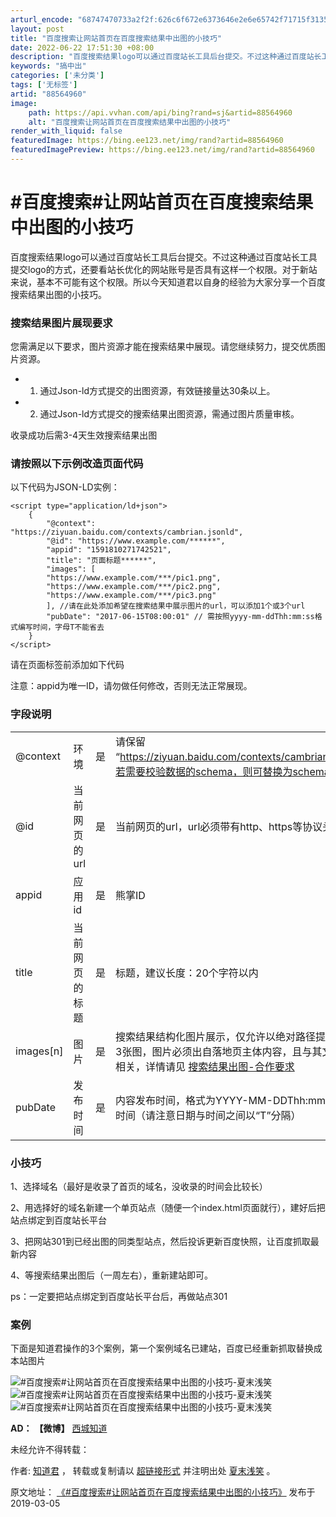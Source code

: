 ```yaml
---
arturl_encode: "68747470733a2f2f:626c6f672e6373646e2e6e65742f71715f3135353633313339:2f61727469636c652f64657461696c732f3838353634393630"
layout: post
title: "百度搜索让网站首页在百度搜索结果中出图的小技巧"
date: 2022-06-22 17:51:30 +08:00
description: "百度搜索结果logo可以通过百度站长工具后台提交。不过这种通过百度站长工具提交l"
keywords: "搞中出"
categories: ['未分类']
tags: ['无标签']
artid: "88564960"
image:
    path: https://api.vvhan.com/api/bing?rand=sj&artid=88564960
    alt: "百度搜索让网站首页在百度搜索结果中出图的小技巧"
render_with_liquid: false
featuredImage: https://bing.ee123.net/img/rand?artid=88564960
featuredImagePreview: https://bing.ee123.net/img/rand?artid=88564960
---
```


# #百度搜索#让网站首页在百度搜索结果中出图的小技巧

百度搜索结果logo可以通过百度站长工具后台提交。不过这种通过百度站长工具提交logo的方式，还要看站长优化的网站账号是否具有这样一个权限。对于新站来说，基本不可能有这个权限。所以今天知道君以自身的经验为大家分享一个百度搜索结果出图的小技巧。

### 搜索结果图片展现要求

您需满足以下要求，图片资源才能在搜索结果中展现。请您继续努力，提交优质图片资源。

* 1. 通过Json-ld方式提交的出图资源，有效链接量达30条以上。
* 2. 通过Json-ld方式提交的搜索结果出图资源，需通过图片质量审核。

收录成功后需3-4天生效搜索结果出图

### 请按照以下示例改造页面代码

以下代码为JSON-LD实例：

```
<script type="application/ld+json">
    {
        "@context": "https://ziyuan.baidu.com/contexts/cambrian.jsonld",
        "@id": "https://www.example.com/******",
        "appid": "1591810271742521",
        "title": "页面标题******",
        "images": [
        "https://www.example.com/***/pic1.png",
        "https://www.example.com/***/pic2.png",
        "https://www.example.com/***/pic3.png"
        ], //请在此处添加希望在搜索结果中展示图片的url，可以添加1个或3个url
        "pubDate": "2017-06-15T08:00:01" // 需按照yyyy-mm-ddThh:mm:ss格式编写时间，字母T不能省去
    }
</script>
```

请在页面</head>标签前添加如下代码

注意：appid为唯一ID，请勿做任何修改，否则无法正常展现。

### 字段说明

|  |  |  |  |
| --- | --- | --- | --- |
| @context | 环境 | 是 | 请保留 “https://ziyuan.baidu.com/contexts/cambrian.jsonld”，若需要校验数据的schema，则可替换为schema地址 |
| @id | 当前网页的url | 是 | 当前网页的url，url必须带有http、https等协议头 |
| appid | 应用id | 是 | 熊掌ID |
| title | 当前网页的标题 | 是 | 标题，建议长度：20个字符以内 |
| images[n] | 图片 | 是 | 搜索结果结构化图片展示，仅允许以绝对路径提供1张图或3张图，图片必须出自落地页主体内容，且与其文本信息强相关，详情请见 [搜索结果出图-合作要求](https://blog.ccswust.org/go/?url=https://ziyuan.baidu.com/ydzq/pluginlist/detail?id=62&officeId=1591810271742521) |
| pubDate | 发布时间 | 是 | 内容发布时间，格式为YYYY-MM-DDThh:mm:ss的日期时间（请注意日期与时间之间以“T”分隔） |

### 小技巧

1、选择域名（最好是收录了首页的域名，没收录的时间会比较长）

2、用选择好的域名新建一个单页站点（随便一个index.html页面就行），建好后把站点绑定到百度站长平台

3、把网站301到已经出图的同类型站点，然后投诉更新百度快照，让百度抓取最新内容

4、等搜索结果出图后（一周左右），重新建站即可。

ps：一定要把站点绑定到百度站长平台后，再做站点301

### 案例

下面是知道君操作的3个案例，第一个案例域名已建站，百度已经重新抓取替换成本站图片

![#百度搜索#让网站首页在百度搜索结果中出图的小技巧-夏末浅笑](https://i-blog.csdnimg.cn/blog_migrate/1b73348118f3fcc20a3cb16702208e6c.png)
![#百度搜索#让网站首页在百度搜索结果中出图的小技巧-夏末浅笑](https://i-blog.csdnimg.cn/blog_migrate/c4de7bab8cd0704fd7cfd62706d75c52.jpeg)
![#百度搜索#让网站首页在百度搜索结果中出图的小技巧-夏末浅笑](https://i-blog.csdnimg.cn/blog_migrate/5b98b42819476e568b6dbfec0ea28b0f.png)

**AD：**
**【微博】**
[西城知道](https://weibo.com/xichengzhidao)

未经允许不得转载：

作者:
[知道君](https://blog.ccswust.org/author/xiaojie2020)
， 转载或复制请以
[超链接形式](https://blog.ccswust.org/5656.html)
并注明出处
[夏末浅笑](https://blog.ccswust.org/)
。
  
原文地址：
[《#百度搜索#让网站首页在百度搜索结果中出图的小技巧》](https://blog.ccswust.org/5656.html)
发布于2019-03-05